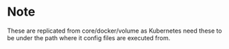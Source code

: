 # Note

These are replicated from core/docker/volume as Kubernetes need these to be under the path where it config files are executed from.
